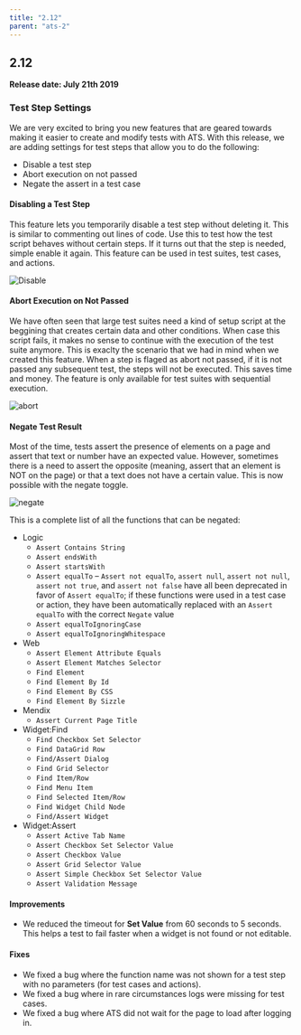 ```yaml
---
title: "2.12"
parent: "ats-2"
---
```


## 2.12

**Release date: July 21th 2019**

### Test Step Settings

We are very excited to bring you new features that are geared towards making it easier to create and modify tests with ATS. With this release, we are adding settings for test steps that allow you to do the following:

* Disable a test step
* Abort execution on not passed
* Negate the assert in a test case 

#### Disabling a Test Step

This feature lets you temporarily disable a test step without deleting it. This is similar to commenting out lines of code. Use this to test how the test script behaves without certain steps. If it turns out that the step is needed, simple enable it again. This feature can be used in test suites, test cases, and actions.

![Disable](https://s3.us-west-2.amazonaws.com/secure.notion-static.com/619eb49a-cac1-4305-b59d-757800bb3fb5/Untitled.png?X-Amz-Algorithm=AWS4-HMAC-SHA256&X-Amz-Credential=ASIAT73L2G45FVQR2QYA%2F20190721%2Fus-west-2%2Fs3%2Faws4_request&X-Amz-Date=20190721T115008Z&X-Amz-Expires=86400&X-Amz-Security-Token=AgoJb3JpZ2luX2VjEDcaCXVzLXdlc3QtMiJGMEQCIFiNYeOxsntazHdeTmn8asFYyhM0zTejfc8T%2B6%2FJ2XHyAiAcIOULENjUfHgz7BYAmCExkve03%2BuXG1v%2Br2MlLY24gyrjAwig%2F%2F%2F%2F%2F%2F%2F%2F%2F%2F8BEAAaDDI3NDU2NzE0OTM3MCIMDgc9NIUtGYV6Gc2RKrcDOQUMzsO9sudNxGKD9LawgA216piHPMSbZTxfGCaNGEsKFitaftTYebGK2NjaVjT%2FlkArsjUofOIW%2BEiZ7oXN85XTJz40NXVV1QhzIIgIk4CoterinsnIie%2B%2FK0xDvXuQXXwFDqcnV1hP6aQnkVonDEpCzTfjErhDbKpRVOs%2B52rEoscc6MAIlBdWWZzQc2EdgwDONSzNl4syApwclMtY7ecYFeuqwKUIGCagnKdr%2FDHEZ2q2o56Kv%2BVtzZ2ONPCcUPVwdtPe6N37PJO%2FVrh%2FsMWHL7KnPP79%2FLvHaRTA8dCIKox367wA%2FJZtY7rO%2FxET6iMTvsSsba%2BRyimV%2BSmnHTDaIMpVXacCd2Bc43NIxGitaxwicKM3YG8%2BcHTfHO0rSDEoaNNRh1xEFx%2Fzuy8PfCCPCJgZ9F%2BdBXk%2FFRlwrBmdcfYLd21KKUVOa4kr%2Bd7MGRvT44VFtifdqya6SVRnT10OY7vSofSfArlaR84l5MMHOeDeQuVqFV1tlabb4mORKT5O4pTdopSZAk6UglISTNsWSTsdLgI9LOFZcz%2B9%2B8V87XiB6MJQn0g6frFEAHJYfDtI6wpzTTCtjNDpBTq1AdFjods8ylgKMGG%2ForyIDtos3gwCJa8RhheKNidna9W362iSmIyYm9kqdWKd%2Fi3OdKRLYqFfdEI%2BgWVPqpuxCSpUJPrZwzVqM5Vy08GG7D%2F32KQ%2F0WzuWpNrwig3nNNZSoUtm%2F7Psdhj%2FF86x1XWdb9oxsT%2B26R1GJV012A0L3yFOAqpUlBACKlH5wVj4ye1%2BEjJd3iRUQTZngm6jRX7ZCC7%2ByqVjsqyZBTmWtreNCIY2ge3qCQ%3D&X-Amz-Signature=bf09c6ccfa67a8aa90edab27861f750a549d7c35489ade9f15f410897ce0eae7&X-Amz-SignedHeaders=host&response-content-disposition=filename%20%3D%22Untitled.png%22)

#### Abort Execution on Not Passed

We have often seen that large test suites need a kind of setup script at the beggining that creates certain data and other conditions. When case this script fails, it makes no sense to continue with the execution of the test suite anymore. This is exaclty the scenario that we had in mind when we created this feature. When a step is flaged as abort not passed, if it is not passed any subsequent test, the steps will not be executed. This saves time and money. The feature is only available for test suites with sequential execution.

![abort](https://s3.us-west-2.amazonaws.com/secure.notion-static.com/1404f3b4-7c0b-4419-85a1-d292fcd47d38/Untitled.png?X-Amz-Algorithm=AWS4-HMAC-SHA256&X-Amz-Credential=ASIAT73L2G45NVEI7KMV%2F20190721%2Fus-west-2%2Fs3%2Faws4_request&X-Amz-Date=20190721T115403Z&X-Amz-Expires=86400&X-Amz-Security-Token=AgoJb3JpZ2luX2VjEDcaCXVzLXdlc3QtMiJIMEYCIQCxUZO4M9SAaUReqLLnW4Q50P0NmgHfnAtvfY8tcnq0IgIhAJsrYTfHsJNYrMfY2F4TImKchXRAHRJ4cHVKqDktoiwlKuMDCKD%2F%2F%2F%2F%2F%2F%2F%2F%2F%2FwEQABoMMjc0NTY3MTQ5MzcwIgyHgFnMeSdjVo37kEwqtwOmP7UWhlWWxasDt2F3biR7INx5tBNE9MEm7SZ0GZMe2nA%2BwIJUTNLVx87GCHKQZHrrEojO8ihQJtVWG2BCStoeEzzxSQxK3zZf%2BskBQ9bd2bOZcRc%2BPXS6tQZob%2BipzvCfKWzoiq1AMZzf%2Fv6HaMHeSgZdiTkZFaySAKZM03iYKkwNZj2Iiz279B%2FDUsgJcZYINdgv83CuU3iTpmdJAwsTSRw182D%2FYX%2BHYPnR9RdCYrUkOlkJJ04qkCjNrbuk1Nrc413mqmOk%2BpRvoob6z8Ev5H2hGXHZYjfbwi4DOEq2H48pygbK4n4z0hBMchImgwnmvieqt6LrmCrIJuplajicJ1zwPhR%2B2cIjXek%2BkSCPbzuZ3SfasHKwH8GSte3a5uPYs16lbN5hsjmwzZk6Hka8qw%2F7TNL%2B6xbOZd%2BQJMF%2F2U%2FLAzZCH3W9qc2sFW%2FxSbNUWVlOz1YLi42VDUPoqJ6JQCVbOZhvsDdU37ORllTInMsjraovtAQXEZe3uYsFmGmMe5n3JW%2BPLfATvHJXpnmr4tcJ6Azq4wDGQ7CFBRZhHLwmxZulZEYidS0IIqK68HIKOipG7CqQMIeN0OkFOrMBvMno%2BCjCZq2KzNMm4p5yg0uH8R3nOU%2FDXY9Uh4WAiVXjVND7IckaHYgjaqegzFap1rdXjT56Ynf5ERfdag7yER9mXIGEmn2rXd1EvbruHw2Aly2fBkO%2Fqfs%2Fc10GhoZK%2FrrGe6Cbyl70Rg94p3q%2BbTBTDKBgdEIFaGKch0a8Of8629PWzXWOurMkhwgLq6%2BVRUo%2FOKtryzho3wx6ig4KJ4nUOjoskPrz9sWrEBhPp%2BUFIXI%3D&X-Amz-Signature=4107686f6c5822230036e79a8d2dd6729e355283c453f557292f1ba4902f6f89&X-Amz-SignedHeaders=host&response-content-disposition=filename%20%3D%22Untitled.png%22)

#### Negate Test Result

Most of the time, tests assert the presence of elements on a page and assert that text or number have an expected value. However, sometimes there is a need to assert the opposite (meaning, assert that an element is NOT on the page) or that a text does not have a certain value. This is now possible with the negate toggle. 

![negate](https://s3.us-west-2.amazonaws.com/secure.notion-static.com/155ef4fb-3a4c-4936-b154-3a3432fef585/2019-06-17_10_33_20-ATS_-_Application_Test_Suite_-_Test_Case_Details.png?X-Amz-Algorithm=AWS4-HMAC-SHA256&X-Amz-Credential=ASIAT73L2G45GI4PYI4L%2F20190721%2Fus-west-2%2Fs3%2Faws4_request&X-Amz-Date=20190721T115723Z&X-Amz-Expires=86400&X-Amz-Security-Token=AgoJb3JpZ2luX2VjEDwaCXVzLXdlc3QtMiJHMEUCICa4XwFrknO%2B9Mt1DpMafBw4NwGabCKtSkr7cFQ342L%2FAiEA3QmO0wVoOHpiA2CJEJg0SPoDYe93Brmk%2BsCre2kY1OMq4wMIpf%2F%2F%2F%2F%2F%2F%2F%2F%2F%2FARAAGgwyNzQ1NjcxNDkzNzAiDE7SK1n89fcIhtQ9TSq3A1KVFkmR1KyydGuEIQ%2FYLVETsbAtWk7zhx4jSVNAXDyJNosCqncEhvmlMclCCVV1KsNTiP9CjTZh%2F0%2FQN%2B%2FgPJ%2BCegKCcWH4ESneTTa0dri7ngH60ohFm51sY3UxG3YchtzyyeqVIU21u5Bbf0YKHYzmN1iEtjPxlKscLwPtB%2BeJMUQ4MEH1HYcJx999DxK1f%2B9wvfHSvgDnZ0pwbAJtQw95CgCWskedPNSD%2FGRyWUnHR8F8ew4xxknsPbuW%2F3kpTUJrPz5VOlXZVZOCxfRhh6xSEsdpyes%2BtiuC9hAEm1TWer9HlpOSBPk9WqSyJZ098%2FnbTpVkaao6qgjbAUcvAU%2FJwU6xuM%2Bcq10B535aFPf8DCyVwnxfwCWWfU95ZMva%2BtVLUzyPm4N%2BCLn%2B%2F7AP1WX1Miz9dMR%2F%2FI%2FzLtYer%2F%2BM46It%2BnKGFlkEN1y8NGReklIJ%2BtZzZGMEbA4nqxlBDMZdJMuyMBQ%2B1h0QfGhBECvAAB%2FXxQZZPbKH12vQYgUyqmbtGXj%2FJcXrtMYv%2FwvY%2Bm6CEHjc8aP9zp%2FGC0haYyyWS0NpLQrfPp70p1SL%2BsAuvU3sK5yt8YMwmpjR6QU6tAGK3W%2BEWXnPMXwqGBntt0ED7ujSez3TUFbvFt5nuKIYdjjs0TRiGTsC7mh%2B0qziL6NR18X%2FUE9fH10BLvLeLzVjo1b43ruw84CYk4NETAdkaMZun1uiuii8%2BYPkIHQ06c9s8W0rXUsWGNtkYUocve7TyPvNB3aIVF%2FM2uinASIaYlhylq1VvIRO2vsRbslfpyIhjdMxo%2FDSItD%2ByJCG4z8VREu%2Bl8yKGd9Zy6k8U%2FtXh86StB8%3D&X-Amz-Signature=0313d8b80251a60f9295efd44de0ecba8ff921181973cf3714f571997af96578&X-Amz-SignedHeaders=host&response-content-disposition=filename%20%3D%222019-06-17_10_33_20-ATS_-_Application_Test_Suite_-_Test_Case_Details.png%22)

This is a complete list of all the functions that can be negated:

* Logic
    * `Assert Contains String`
    * `Assert endsWith`
    * `Assert startsWith`
    * `Assert equalTo` – `Assert not equalTo`, `assert null`, `assert not null`, `assert not true`, and `assert not false` have all been deprecated in favor of `Assert equalTo`; if these functions were used in a test case or action, they have been automatically replaced with an `Assert equalTo` with the correct `Negate` value
    * `Assert equalToIgnoringCase`
    * `Assert equalToIgnoringWhitespace`
* Web
    * `Assert Element Attribute Equals`
    * `Assert Element Matches Selector`
    * `Find Element`
    * `Find Element By Id`
    * `Find Element By CSS`
    * `Find Element By Sizzle`
* Mendix
    * `Assert Current Page Title`
* Widget:Find
    * `Find Checkbox Set Selector`
    * `Find DataGrid Row`
    * `Find/Assert Dialog`
    * `Find Grid Selector`
    * `Find Item/Row`
    * `Find Menu Item`
    * `Find Selected Item/Row`
    * `Find Widget Child Node`
    * `Find/Assert Widget`
* Widget:Assert
    * `Assert Active Tab Name`
    * `Assert Checkbox Set Selector Value`
    * `Assert Checkbox Value`
    * `Assert Grid Selector Value`
    * `Assert Simple Checkbox Set Selector Value`
    * `Assert Validation Message`

#### Improvements

* We reduced the timeout for **Set Value** from 60 seconds to 5 seconds. This helps a test to fail faster when a widget is not found or not editable.

#### Fixes

* We fixed a bug where the function name was not shown for a test step with no parameters (for test cases and actions). 
* We fixed a bug where in rare circumstances logs were missing for test cases.
* We fixed a bug where ATS did not wait for the page to load after logging in.
